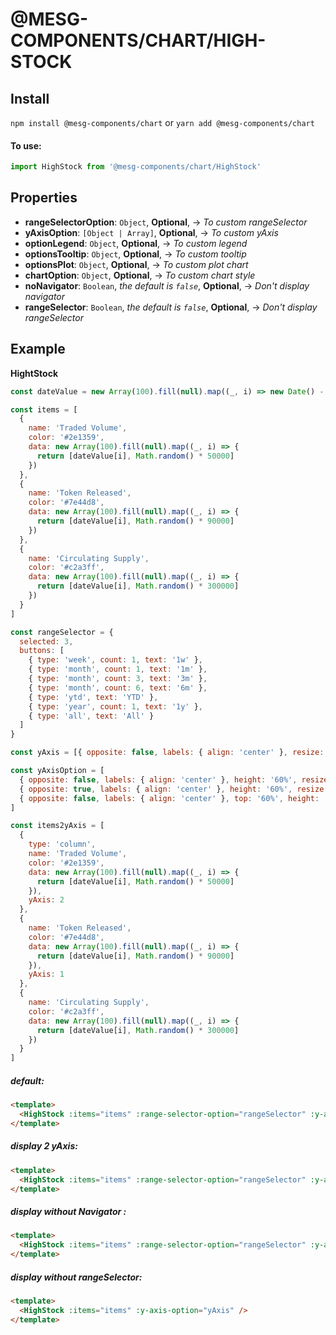 # @MESG-COMPONENTS/CHART/HIGH-STOCK

## Install

`npm install @mesg-components/chart` or `yarn add @mesg-components/chart`

#### To use:

```js
import HighStock from '@mesg-components/chart/HighStock'
```

## Properties

- **rangeSelectorOption**: `Object`, **Optional**, -> _To custom rangeSelector_
- **yAxisOption**: `[Object | Array]`, **Optional**, -> _To custom yAxis_
- **optionLegend**: `Object`, **Optional**, -> _To custom legend_
- **optionsTooltip**: `Object`, **Optional**, -> _To custom tooltip_
- **optionsPlot**: `Object`, **Optional**, -> _To custom plot chart_
- **chartOption**: `Object`, **Optional**, -> _To custom chart style_
- **noNavigator**: `Boolean`, _the default is `false`_, **Optional**, -> _Don't display navigator_
- **rangeSelector**: `Boolean`, _the default is `false`_, **Optional**, -> _Don't display rangeSelector_

## Example

**HightStock**

```js
const dateValue = new Array(100).fill(null).map((_, i) => new Date() - i * 24 * 60 * 60 * 1000)

const items = [
  {
    name: 'Traded Volume',
    color: '#2e1359',
    data: new Array(100).fill(null).map((_, i) => {
      return [dateValue[i], Math.random() * 50000]
    })
  },
  {
    name: 'Token Released',
    color: '#7e44d8',
    data: new Array(100).fill(null).map((_, i) => {
      return [dateValue[i], Math.random() * 90000]
    })
  },
  {
    name: 'Circulating Supply',
    color: '#c2a3ff',
    data: new Array(100).fill(null).map((_, i) => {
      return [dateValue[i], Math.random() * 300000]
    })
  }
]

const rangeSelector = {
  selected: 3,
  buttons: [
    { type: 'week', count: 1, text: '1w' },
    { type: 'month', count: 1, text: '1m' },
    { type: 'month', count: 3, text: '3m' },
    { type: 'month', count: 6, text: '6m' },
    { type: 'ytd', text: 'YTD' },
    { type: 'year', count: 1, text: '1y' },
    { type: 'all', text: 'All' }
  ]
}

const yAxis = [{ opposite: false, labels: { align: 'center' }, resize: { enabled: true } }]

const yAxisOption = [
  { opposite: false, labels: { align: 'center' }, height: '60%', resize: { enabled: true } },
  { opposite: true, labels: { align: 'center' }, height: '60%', resize: { enabled: true } },
  { opposite: false, labels: { align: 'center' }, top: '60%', height: '40%', offset: 0, resize: { enabled: true } }
]

const items2yAxis = [
  {
    type: 'column',
    name: 'Traded Volume',
    color: '#2e1359',
    data: new Array(100).fill(null).map((_, i) => {
      return [dateValue[i], Math.random() * 50000]
    }),
    yAxis: 2
  },
  {
    name: 'Token Released',
    color: '#7e44d8',
    data: new Array(100).fill(null).map((_, i) => {
      return [dateValue[i], Math.random() * 90000]
    }),
    yAxis: 1
  },
  {
    name: 'Circulating Supply',
    color: '#c2a3ff',
    data: new Array(100).fill(null).map((_, i) => {
      return [dateValue[i], Math.random() * 300000]
    })
  }
]
```

##### default:

```html
<template>
  <HighStock :items="items" :range-selector-option="rangeSelector" :y-axis-option="yAxis" range-selector />
</template>
```

##### display 2 yAxis:

```html
<template>
  <HighStock :items="items" :range-selector-option="rangeSelector" :y-axis-option="yAxis" range-selector />
</template>
```

##### display without Navigator :

```html
<template>
  <HighStock :items="items" :range-selector-option="rangeSelector" :y-axis-option="yAxis" range-selector noNavigator />
</template>
```

##### display without rangeSelector:

```html
<template>
  <HighStock :items="items" :y-axis-option="yAxis" />
</template>
```
